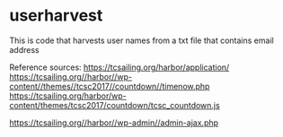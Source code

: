 # userharvest
This is code that harvests user names from a txt file that contains email address


Reference sources:
https://tcsailing.org/harbor/application/
https://tcsailing.org//harbor//wp-content//themes//tcsc2017//countdown//timenow.php
https://tcsailing.org/harbor/wp-content/themes/tcsc2017/countdown/tcsc_countdown.js

https://tcsailing.org//harbor//wp-admin//admin-ajax.php
